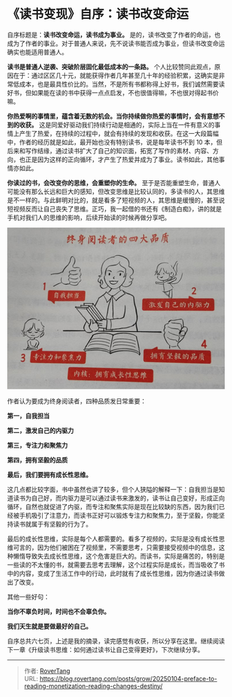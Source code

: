 # 《读书变现》自序：读书改变命运

自序标题是：**读书改变命运，读书成为事业。** 是的，读书改变了作者的命运，也成为了作者的事业。对于普通人来说，先不说读书能否成为事业，但读书改变命运确实也能适用普通人。

**读书是普通人逆袭、突破阶层固化最低成本的一条路。** 个人比较赞同此观点，原因在于：通过区区几十元，就能获得作者几年甚至几十年的经验积累，这确实是非常低成本，也是最具性价比的。当然，不是所有书都称得上好书，我们诚然需要读好书，但如果能在读的书中获得一点点启发，不也很值得嘛，不也很对得起书价嘛。

**你热爱啊的事情里，蕴含着无数的机会。当你持续做你热爱的事情时，会有意想不到的收获。** 这是同爱好驱动我们持续行动是相通的，实际上当在一件有意义的事情上产生了热爱，在持续的过程中，就会有持续的发现和收获。在这一大段篇幅中，作者的经历就是如此，最开始也没有特别读书，说是每年读书不到 10 本，但后来和写作结缘，通过读书扩大了自己的知识面，拓宽了写作的素材、内容、方向，也正是因为这样的正向循环，才产生了热爱并成为了事业。读书如此，其他事情亦如此。

**你读过的书，会改变你的思维，会重塑你的生命。** 至于是否能重塑生命，普通人可能没有那么长远和巨大的感知，但改变思维是比较认同的，多读书的人，其思维是不一样的。与此鲜明对比的，就是看多了短视频的人，其思维是缓慢的，甚至说短视频反而让自己丧失了思维。正巧，我一起借的书还有《制造白痴》，讲的就是手机对我们人的思维的影响，后续开始读的时候再做分享吧。

![](static/MdK7bvVxEoDrgVxnQvtc60BZn2g.png)

作者认为要成为终身阅读者，四种品质发日常重要：

**第一，自我担当**

**第二，激发自己的内驱力**

**第三，专注力和聚焦力**

**第四，拥有坚毅的品质**

**最后，我们要拥有成长性思维。**

这几点都比较字面，书中虽然也讲了较多，但个人狭隘的解释一下：自我担当是知道读书为自己好，而内驱力是可以通过读书来激发的，读书让自己变好，形成正向循环，自然也就促进了内驱，而专注和聚焦实际是现在比较缺的东西，因为我们已经被手机吸引了注意力，而读书正好可以锻炼专注力和聚焦力，至于坚毅，你能坚持读书就属于有坚毅的行为了。

最后的成长性思维，实际是每个人都需要的。看多了视频的，实际是没有成长性思维可言的，因为他们被困在了视频里，不需要思考，只需要接受视频中的信息，这种懒惰导致失去成长性思维，这个危害是巨大的。而读书，实际是痛苦的，特别是一些读的不太懂的书，就需要去思考去理解，这个过程实际是成长，而当吸收了书中的内容，变成了生活工作中的行动，此时就有了成长性思维，因为你通过读书做出了改变。

其他一些好句：

**当你不辜负时间，时间也不会辜负你。**

**我们天生就是要做最好的自己。**

自序总共六七页，上述是我的摘录，读完感觉有收获，所以分享在这里。继续阅读下一章《升级读书思维：如何通过读书让自己变得更好》，下次继续分享。


---

> 作者: [RoverTang](https://rovertang.com)  
> URL: https://blog.rovertang.com/posts/grow/20250104-preface-to-reading-monetization-reading-changes-destiny/  

